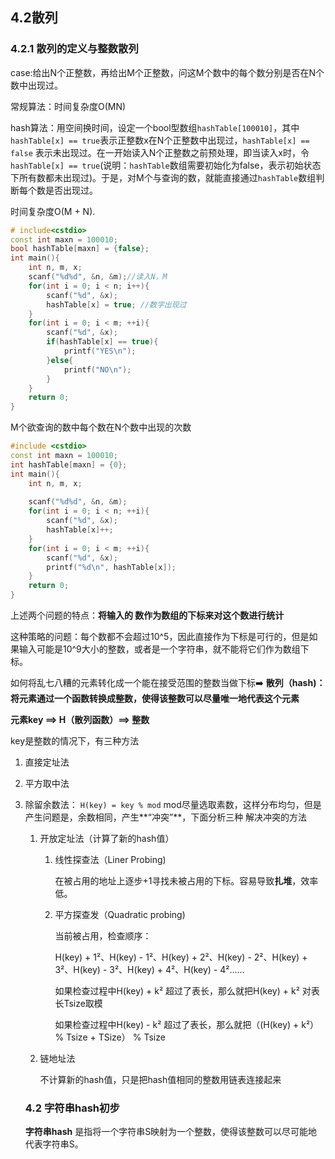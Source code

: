 ## 4.2散列

### 4.2.1 散列的定义与整数散列

case:给出N个正整数，再给出M个正整数，问这M个数中的每个数分别是否在N个数中出现过。

常规算法：时间复杂度O(MN)

hash算法：用空间换时间，设定一个bool型数组`hashTable[100010]`，其中`hashTable[x] == true`表示正整数x在N个正整数中出现过，`hashTable[x] == false` 表示未出现过。在一开始读入N个正整数之前预处理，即当读入x时，令`hashTable[x] == true`(说明：`hashTable`数组需要初始化为false，表示初始状态下所有数都未出现过)。于是，对M个与查询的数，就能直接通过`hashTable`数组判断每个数是否出现过。

时间复杂度O(M + N).

```cpp
# include<cstdio>
const int maxn = 100010;
bool hashTable[maxn] = {false};
int main(){
	int n, m, x;
	scanf("%d%d", &n, &m);//读入N，M
	for(int i = 0; i < n; i++){
		scanf("%d", &x);
		hashTable[x] = true; //数字出现过 
	} 
	for(int i = 0; i < m; ++i){
		scanf("%d", &x);
		if(hashTable[x] == true){
			printf("YES\n");
		}else{
			printf("NO\n");
		}
	}
	return 0;
}
```

M个欲查询的数中每个数在N个数中出现的次数

```cpp
#include <cstdio>
const int maxn = 100010;
int hashTable[maxn] = {0};
int main(){
	int n, m, x;
	
	scanf("%d%d", &n, &m);
	for(int i = 0; i < n; ++i){
		scanf("%d", &x);
		hashTable[x]++; 
	}
	for(int i = 0; i < m; ++i){
		scanf("%d", &x);
		printf("%d\n", hashTable[x]);
	}
	return 0;
}
```

上述两个问题的特点：**将输入的 数作为数组的下标来对这个数进行统计**

这种策略的问题：每个数都不会超过10^5，因此直接作为下标是可行的，但是如果输入可能是10^9大小的整数，或者是一个字符串，就不能将它们作为数组下标。

如何将乱七八糟的元素转化成一个能在接受范围的整数当做下标:arrow_right: **散列（hash)： 将元素通过一个函数转换成整数，使得该整数可以尽量唯一地代表这个元素** 

**元素key ==> H（散列函数）==> 整数**

key是整数的情况下，有三种方法

1. 直接定址法

2. 平方取中法

3. 除留余数法： `H(key) = key % mod` mod尽量选取素数，这样分布均匀，但是产生问题是，余数相同，产生**“冲突”**，下面分析三种 解决冲突的方法

   1. 开放定址法（计算了新的hash值）

      1. 线性探查法（Liner Probing)

         在被占用的地址上逐步+1寻找未被占用的下标。容易导致**扎堆**，效率低。

      2. 平方探查发（Quadratic probing)

         当前被占用，检查顺序：

         H(key) + 1²、H(key) - 1²、H(key) + 2²、H(key) - 2²、H(key) + 3²、H(key) - 3²、H(key) + 4²、H(key) - 4²……

         如果检查过程中H(key) + k² 超过了表长，那么就把H(key) + k² 对表长Tsize取模

         如果检查过程中H(key) - k² 超过了表长，那么就把（(H(key) + k²）% Tsize + TSize） % Tsize 

   2. 链地址法

      不计算新的hash值，只是把hash值相同的整数用链表连接起来

   

   

   ### 4.2 字符串hash初步

   **字符串hash** 是指将一个字符串S映射为一个整数，使得该整数可以尽可能地代表字符串S。

   

